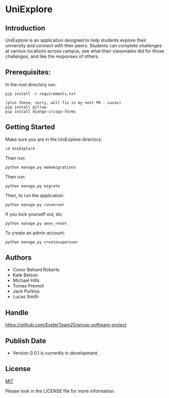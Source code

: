 # UniExplore

## Introduction

UniExplore is an application designed to help students explore their university and connect with their peers. Students can complete challenges at various locations across campus, see what their classmates did for those challenges, and like the responses of others.

## Prerequisites:
In the root directory run:

    pip install -r requirements.txt

    (plus these, sorry, will fix in my next PR - Lucas)
    pip install pillow
    pip install django-crispy-forms

## Getting Started

Make sure you are in the UniExplore directory:

    cd UniExplore
    
Then run:

    python manage.py makemigrations
    
Then run:

    python manage.py migrate
    
Then, to run the application:

    python manage.py runserver
    
If you lock yourself out, do:

    python manage.py axes_reset
    
To create an admin account:

    python manage.py createsuperuser
    
## Authors

- Conor Behard Roberts
- Kate Belson
- Michael Hills
- Tomas Premoli
- Jack Purkiss
- Lucas Smith

## Handle

https://github.com/ExeterTeam25/group-software-project

## Publish Date

- Version 0.0.1 is currently in development.

## License

[MIT](https://choosealicense.com/licenses/mit/)

Please look in the LICENSE file for more information.
